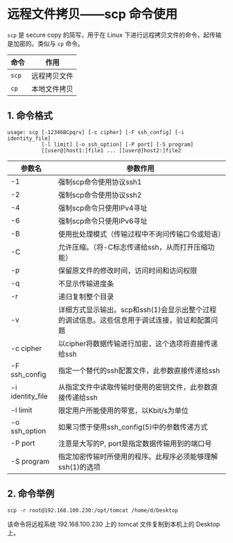 # 远程文件拷贝——scp 命令使用

`scp` 是 secure copy 的简写，用于在 Linux 下进行远程拷贝文件的命令，起传输是加密的。类似与 `cp` 命令。

| 命令    | 作用     |
| ----- | ------ |
| `scp` | 远程拷贝文件 |
| `cp`  | 本地文件拷贝 |

## 1. 命令格式

```shell
usage: scp [-12346BCpqrv] [-c cipher] [-F ssh_config] [-i identity_file]
           [-l limit] [-o ssh_option] [-P port] [-S program]
           [[user@]host1:]file1 ... [[user@]host2:]file2
```

| 参数名              | 参数作用                                     |
| ---------------- | ---------------------------------------- |
| -1               | 强制scp命令使用协议ssh1                          |
| -2               | 强制scp命令使用协议ssh2                          |
| -4               | 强制scp命令只使用IPv4寻址                         |
| -6               | 强制scp命令只使用IPv6寻址                         |
| -B               | 使用批处理模式（传输过程中不询问传输口令或短语）                 |
| -C               | 允许压缩。（将-C标志传递给ssh，从而打开压缩功能）              |
| -p               | 保留原文件的修改时间，访问时间和访问权限                     |
| -q               | 不显示传输进度条                                 |
| -r               | 递归复制整个目录                                 |
| -v               | 详细方式显示输出。scp和ssh(1)会显示出整个过程的调试信息。这些信息用于调试连接，验证和配置问题 |
| -c cipher        | 以cipher将数据传输进行加密，这个选项将直接传递给ssh           |
| -F ssh_config    | 指定一个替代的ssh配置文件，此参数直接传递给ssh               |
| -i identity_file | 从指定文件中读取传输时使用的密钥文件，此参数直接传递给ssh           |
| -l limit         | 限定用户所能使用的带宽，以Kbit/s为单位                   |
| -o  ssh_option   | 如果习惯于使用ssh_config(5)中的参数传递方式             |
| -P  port         | 注意是大写的P, port是指定数据传输用到的端口号               |
| -S program       | 指定加密传输时所使用的程序。此程序必须能够理解ssh(1)的选项         |

## 2. 命令举例

```shell
scp -r root@192.168.100.230:/opt/tomcat /home/d/Desktop
```

该命令将远程系统 192.168.100.230 上的 tomcat 文件复制到本机上的 Desktop 上。 
